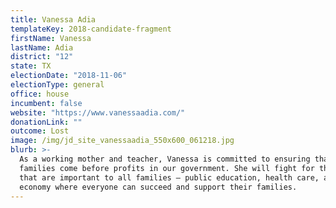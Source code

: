 ```yaml
---
title: Vanessa Adia
templateKey: 2018-candidate-fragment
firstName: Vanessa
lastName: Adia
district: "12"
state: TX
electionDate: "2018-11-06"
electionType: general
office: house
incumbent: false
website: "https://www.vanessaadia.com/"
donationLink: ""
outcome: Lost
image: /img/jd_site_vanessaadia_550x600_061218.jpg
blurb: >-
  As a working mother and teacher, Vanessa is committed to ensuring that
  families come before profits in our government. She will fight for the issues
  that are important to all families — public education, health care, and an
  economy where everyone can succeed and support their families.
---
```

